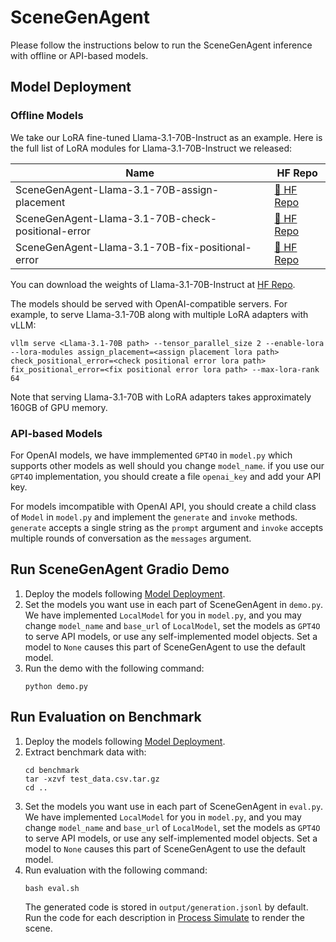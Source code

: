 # SceneGenAgent

Please follow the instructions below to run the SceneGenAgent inference with offline or API-based models.

## Model Deployment

### Offline Models

We take our LoRA fine-tuned Llama-3.1-70B-Instruct as an example. Here is the full list of LoRA modules for Llama-3.1-70B-Instruct we released:

| Name | HF Repo |
|---|---|
| SceneGenAgent-Llama-3.1-70B-assign-placement  | [🤗 HF Repo](https://huggingface.co/Rishubi/SceneGenAgent-Llama-3.1-70B-assign-placement) |
| SceneGenAgent-Llama-3.1-70B-check-positional-error | [🤗 HF Repo](https://huggingface.co/Rishubi/SceneGenAgent-Llama-3.1-70B-check-positional-error) |
| SceneGenAgent-Llama-3.1-70B-fix-positional-error | [🤗 HF Repo](https://huggingface.co/Rishubi/SceneGenAgent-Llama-3.1-70B-fix-positional-error) |

You can download the weights of Llama-3.1-70B-Instruct at [HF Repo](https://huggingface.co/meta-llama/Llama-3.1-70B-Instruct).

The models should be served with OpenAI-compatible servers. For example, to serve Llama-3.1-70B along with multiple LoRA adapters with vLLM:
```shell
vllm serve <Llama-3.1-70B path> --tensor_parallel_size 2 --enable-lora --lora-modules assign_placement=<assign placement lora path> check_positional_error=<check positional error lora path> fix_positional_error=<fix positional error lora path> --max-lora-rank 64
```

Note that serving Llama-3.1-70B with LoRA adapters takes approximately 160GB of GPU memory.

### API-based Models

For OpenAI models, we have immplemented `GPT4O` in `model.py` which supports other models as well should you change `model_name`. if you use our `GPT4O` implementation, you should create a file `openai_key` and add your API key.

For models imcompatible with OpenAI API, you should create a child class of `Model` in `model.py` and implement the `generate` and `invoke` methods. `generate` accepts a single string as the `prompt` argument and `invoke` accepts multiple rounds of conversation as the `messages` argument.

## Run SceneGenAgent Gradio Demo

1. Deploy the models following [Model Deployment](#model-deployment).
2. Set the models you want use in each part of SceneGenAgent in `demo.py`. We have implemented `LocalModel` for you in `model.py`, and you may change `model_name` and `base_url` of `LocalModel`, set the models as `GPT4O` to serve API models, or use any self-implemented model objects. Set a model to `None` causes this part of SceneGenAgent to use the default model.
3. Run the demo with the following command:
   ```shell
   python demo.py
   ```

## Run Evaluation on Benchmark

1. Deploy the models following [Model Deployment](#model-deployment).
2. Extract benchmark data with:
   ```shell
   cd benchmark
   tar -xzvf test_data.csv.tar.gz
   cd ..
   ```
3. Set the models you want use in each part of SceneGenAgent in `eval.py`. We have implemented `LocalModel` for you in `model.py`, and you may change `model_name` and `base_url` of `LocalModel`, set the models as `GPT4O` to serve API models, or use any self-implemented model objects. Set a model to `None` causes this part of SceneGenAgent to use the default model.
4. Run evaluation with the following command:
   ```shell
   bash eval.sh
   ```
   The generated code is stored in `output/generation.jsonl` by default. Run the code for each description in [Process Simulate](https://plm.sw.siemens.com/en-US/tecnomatix/products/process-simulate-software/) to render the scene.
